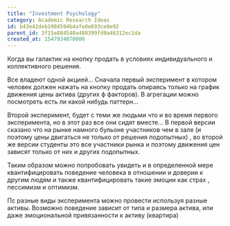 ```yaml
---
title: "Investment Psychology"
category: Academic Research Ideas
id: b43e42deb1984594b4afe0e693ce8e92
parent_id: 3f15e884540a480399fd9a46312ec1da
created_at: 1547934070000
---
```


Когда вы галактик на кнопку продать в условиях индивидуального и коллективного решения.

Все владеют одной акцией... Сначала первый эксперимент в котором человек должен нажать на кнопку продать опираясь только на график движения цены актива (других ф факторов). В агрегации можно посмотреть есть ли какой нибудь паттерн...

Второй эксперимент, будет с теми же людьми что и во время первого эксперимента, но в этот раз все они сидят вместе... В первой версии сказано что на рынке намного бульоне участников чем в зале (и поэтому цены двигаться не только от решения подопытных) , во второй же версии студенты это все участники рынка и поэтому движения цен зависят только от них и других подопытных.

Таким образом можно попробовать увидеть и в определенной мере квантифицировать поведение человека в отношении и доверии к другим людям и также квантифицировать такие эмоции как страх , пессимизм и оптимизм.

Пс разные виды эксперимента можно провести используя разные активы. Возможно поведение зависит от типа и размера актива, или даже эмоциональной привязанности к активу (квартира)
                